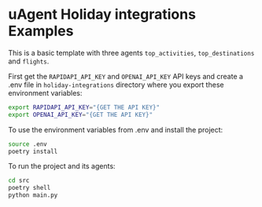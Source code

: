 #  uAgent Holiday integrations Examples

This is a basic template with three agents `top_activities`, `top_destinations` and `flights`.

First get the `RAPIDAPI_API_KEY` and `OPENAI_API_KEY` API keys and create a .env file in `holiday-integrations` directory where you export these environment variables:
```bash
export RAPIDAPI_API_KEY="{GET THE API KEY}"
export OPENAI_API_KEY="{GET THE API KEY}"
```

To use the environment variables from .env and install the project:
```bash
source .env
poetry install
```

To run the project and its agents:
```bash
cd src
poetry shell
python main.py
```
